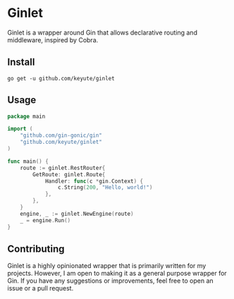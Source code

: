 # Ginlet

Ginlet is a wrapper around Gin that allows declarative routing and middleware, inspired by Cobra.

## Install

```shell
go get -u github.com/keyute/ginlet
```

## Usage

```go
package main

import (
	"github.com/gin-gonic/gin"
	"github.com/keyute/ginlet"
)

func main() {
	route := ginlet.RestRouter{
		GetRoute: ginlet.Route{
			Handler: func(c *gin.Context) {
				c.String(200, "Hello, world!")
			},
		},
	}
	engine, _ := ginlet.NewEngine(route)
	_ = engine.Run()
}

```

## Contributing

Ginlet is a highly opinionated wrapper that is primarily written for my projects.
However, I am open to making it as a general purpose wrapper for Gin.
If you have any suggestions or improvements, feel free to open an issue or a pull request.
